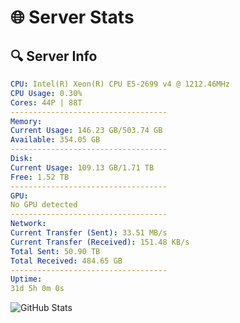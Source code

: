 # 🌐 Server Stats
## 🔍 Server Info
```yaml
CPU: Intel(R) Xeon(R) CPU E5-2699 v4 @ 1212.46MHz
CPU Usage: 0.30%
Cores: 44P | 88T
-----------------------------------
Memory:
Current Usage: 146.23 GB/503.74 GB
Available: 354.05 GB
-----------------------------------
Disk:
Current Usage: 109.13 GB/1.71 TB
Free: 1.52 TB
-----------------------------------
GPU:
No GPU detected
-----------------------------------
Network:
Current Transfer (Sent): 33.51 MB/s
Current Transfer (Received): 151.48 KB/s
Total Sent: 50.90 TB
Total Received: 484.65 GB
-----------------------------------
Uptime:
31d 5h 0m 0s
```
![GitHub Stats](https://img.shields.io/badge/Updated-2025-04-08_02:22:49-blue)